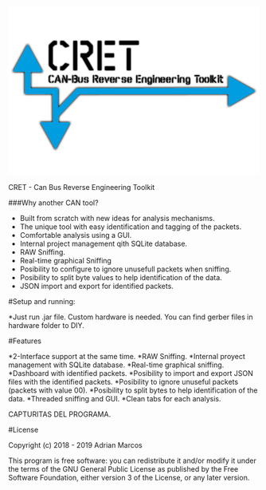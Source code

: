 ![header](https://github.com/amb0070/CRET/blob/master/LOGO.png?raw=true)

CRET - Can Bus Reverse Engineering Toolkit

###Why another CAN tool?

- Built from scratch with new ideas for analysis mechanisms.
- The unique tool with easy identification and tagging of the packets.
- Comfortable analysis using a GUI.
- Internal project management qith SQLite database.
- RAW Sniffing.
- Real-time graphical Sniffing
- Posibility to configure to ignore unusefull packets when sniffing.
- Posibility to split byte values to help identification of the data.
- JSON import and export for identified packets.

#Setup and running:

*Just run .jar file. Custom hardware is needed. You can find gerber files in hardware folder to DIY.

#Features

*2-Interface support at the same time.
*RAW Sniffing.
*Internal proyect management with SQLite database.
*Real-time graphical sniffing.
*Dashboard with identified packets.
*Posibility to import and export JSON files with the identified packets.
*Posibility to ignore unuseful packets (packets with value 00).
*Posibility to split bytes to help identification of the data.
*Threaded sniffing and GUI.
*Clean tabs for each analysis.


CAPTURITAS DEL PROGRAMA.

#License

Copyright (c) 2018 - 2019 Adrian Marcos

This program is free software: you can redistribute it and/or modify it under the terms of the GNU General Public License as published by the Free Software Foundation, either version 3 of the License, or any later version.

